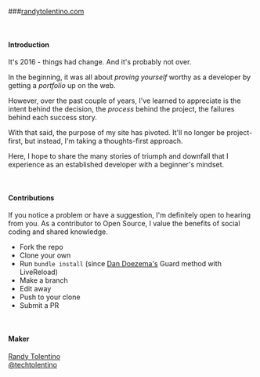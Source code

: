 ###[randytolentino.com](http://randytolentino.com/)

<br>

#### Introduction
It's 2016 - things had change.
And it's probably not over.

In the beginning, it was all about _proving yourself_ worthy as a developer by getting a _portfolio_ up on the web.

However, over the past couple of years, I've learned to appreciate is the intent behind the decision, the _process_ behind the project, the failures behind each success story.

With that said, the purpose of my site has pivoted. It'll no longer be project-first, but instead, I'm taking a thoughts-first approach.

Here, I hope to share the many stories of triumph and downfall that I experience as an established developer with a beginner's mindset.

<br>

#### Contributions

If you notice a problem or have a suggestion, I'm definitely open to hearing from you. As a contributor to Open Source, I value the benefits of social coding and shared knowledge. 

- Fork the repo
- Clone your own
- Run `bundle install` (since [Dan Doezema's](http://dan.doezema.com/2014/01/setting-up-livereload-with-jekyll/) Guard method with LiveReload)
- Make a branch
- Edit away
- Push to your clone
- Submit a PR

<br>

#### Maker
[Randy Tolentino](http://randytolentino.com/)  
[@techtolentino](https://twitter.com/techtolentino)